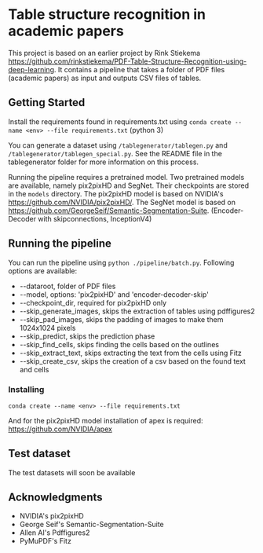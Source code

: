 # Table structure recognition in academic papers

This project is based on an earlier project by Rink Stiekema https://github.com/rinkstiekema/PDF-Table-Structure-Recognition-using-deep-learning. It contains a pipeline that takes a folder of PDF files (academic papers) as input and outputs CSV files of tables.

## Getting Started

Install the requirements found in requirements.txt using `conda create --name <env> --file requirements.txt` (python 3)

You can generate a dataset using `/tablegenerator/tablegen.py` and `/tablegenerator/tablegen_special.py`. See the README file in the tablegenerator folder for more information on this process.

Running the pipeline requires a pretrained model. Two pretrained models are available, namely pix2pixHD and SegNet. Their checkpoints are stored in the `models` directory.
The pix2pixHD model is based on NVIDIA's https://github.com/NVIDIA/pix2pixHD/.
The SegNet model is based on https://github.com/GeorgeSeif/Semantic-Segmentation-Suite. (Encoder-Decoder with skipconnections, InceptionV4)

## Running the pipeline

You can run the pipeline using `python ./pipeline/batch.py`. Following options are available:

* --dataroot, folder of PDF files
* --model, options: 'pix2pixHD' and 'encoder-decoder-skip'
* --checkpoint_dir, required for pix2pixHD only
* --skip_generate_images, skips the extraction of tables using pdffigures2
* --skip_pad_images, skips the padding of images to make them 1024x1024 pixels
* --skip_predict, skips the prediction phase
* --skip_find_cells, skips finding the cells based on the outlines
* --skip_extract_text, skips extracting the text from the cells using Fitz
* --skip_create_csv, skips the creation of a csv based on the found text and cells

### Installing

`conda create --name <env> --file requirements.txt`

And for the pix2pixHD model installation of apex is required: https://github.com/NVIDIA/apex

## Test dataset

The test datasets will soon be available

## Acknowledgments

* NVIDIA's pix2pixHD
* George Seif's Semantic-Segmentation-Suite
* Allen AI's Pdffigures2
* PyMuPDF's Fitz
